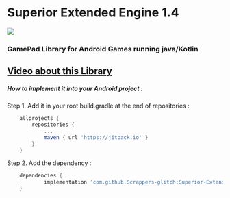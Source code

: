  # Superior Extended Engine 1.4

![](https://github.com/Scrappers-glitch/Superior-Extended-Engine/blob/master/SuperiorPlugin/src/main/java/com/scrappers/superiorExtendedEngine/attachments/LogoMod1.png)

### GamePad Library for Android Games running java/Kotlin ###


## [Video about this Library ](https://www.youtube.com/watch?v=0ev1ZC0iUKw) ##

##### How to implement it into your Android project :

Step 1. Add it in your root build.gradle at the end of repositories :
```gradle
	allprojects {
		repositories {
			...
			maven { url 'https://jitpack.io' }
		}
	}
  ```

Step 2. Add the dependency :
```gradle
	dependencies {
	        implementation 'com.github.Scrappers-glitch:Superior-Extended-Engine:1.x.x'
	}
```

